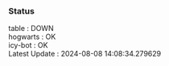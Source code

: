 ### Status


table : DOWN  
hogwarts : OK  
icy-bot : OK  
Latest Update : 2024-08-08 14:08:34.279629

